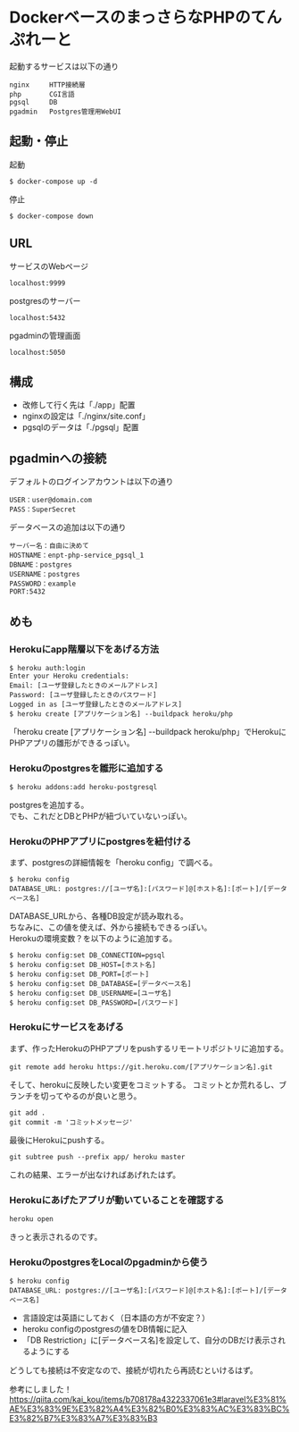 # DockerベースのまっさらなPHPのてんぷれーと

起動するサービスは以下の通り
```
nginx     HTTP接続層
php       CGI言語
pgsql     DB
pgadmin   Postgres管理用WebUI
```

## 起動・停止

起動
```
$ docker-compose up -d
```
停止
```
$ docker-compose down
```

## URL

サービスのWebページ  
```
localhost:9999
```
postgresのサーバー
```
localhost:5432
```
pgadminの管理画面
```
localhost:5050
```


## 構成
* 改修して行く先は「./app」配置
* nginxの設定は「./nginx/site.conf」
* pgsqlのデータは「./pgsql」配置


## pgadminへの接続
デフォルトのログインアカウントは以下の通り
```
USER：user@domain.com
PASS：SuperSecret
```

データベースの追加は以下の通り
```
サーバー名：自由に決めて
HOSTNAME：enpt-php-service_pgsql_1
DBNAME：postgres
USERNAME：postgres
PASSWORD：example
PORT:5432
```


## めも

### Herokuにapp階層以下をあげる方法

```
$ heroku auth:login
Enter your Heroku credentials:
Email: [ユーザ登録したときのメールアドレス]
Password: [ユーザ登録したときのパスワード]
Logged in as [ユーザ登録したときのメールアドレス]
$ heroku create [アプリケーション名] --buildpack heroku/php
```
「heroku create [アプリケーション名] --buildpack heroku/php」でHerokuにPHPアプリの雛形ができるっぽい。

### Herokuのpostgresを雛形に追加する

```
$ heroku addons:add heroku-postgresql
```
postgresを追加する。  
でも、これだとDBとPHPが紐づいていないっぽい。

### HerokuのPHPアプリにpostgresを紐付ける
まず、postgresの詳細情報を「heroku config」で調べる。
```
$ heroku config
DATABASE_URL: postgres://[ユーザ名]:[パスワード]@[ホスト名]:[ポート]/[データベース名]
```
DATABASE_URLから、各種DB設定が読み取れる。  
ちなみに、この値を使えば、外から接続もできるっぽい。  
Herokuの環境変数？を以下のように追加する。

```
$ heroku config:set DB_CONNECTION=pgsql
$ heroku config:set DB_HOST=[ホスト名]
$ heroku config:set DB_PORT=[ポート]
$ heroku config:set DB_DATABASE=[データベース名]
$ heroku config:set DB_USERNAME=[ユーザ名]
$ heroku config:set DB_PASSWORD=[パスワード]
```

### Herokuにサービスをあげる

まず、作ったHerokuのPHPアプリをpushするリモートリポジトリに追加する。
```
git remote add heroku https://git.heroku.com/[アプリケーション名].git
```
そして、herokuに反映したい変更をコミットする。
コミットとか荒れるし、ブランチを切ってやるのが良いと思う。
```
git add .
git commit -m 'コミットメッセージ'
```
最後にHerokuにpushする。
```
git subtree push --prefix app/ heroku master
```
これの結果、エラーが出なければあげれたはず。


### Herokuにあげたアプリが動いていることを確認する

```
heroku open
```
きっと表示されるのです。


### HerokuのpostgresをLocalのpgadminから使う
```
$ heroku config
DATABASE_URL: postgres://[ユーザ名]:[パスワード]@[ホスト名]:[ポート]/[データベース名]
```
- 言語設定は英語にしておく（日本語の方が不安定？）
- heroku configのpostgresの値をDB情報に記入
- 「DB Restriction」に[データベース名]を設定して、自分のDBだけ表示されるようにする  

どうしても接続は不安定なので、接続が切れたら再読むといけるはず。


参考にしました！  
https://qiita.com/kai_kou/items/b708178a4322337061e3#laravel%E3%81%AE%E3%83%9E%E3%82%A4%E3%82%B0%E3%83%AC%E3%83%BC%E3%82%B7%E3%83%A7%E3%83%B3

